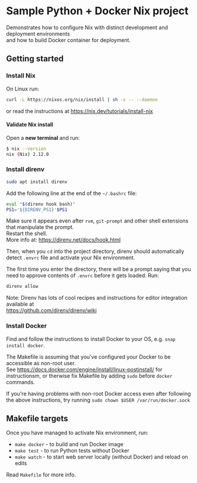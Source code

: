 
# Sample Python + Docker Nix project

Demonstrates how to configure Nix with distinct development and deployment environments  
and how to build Docker container for deployment.

## Getting started

### Install Nix

On Linux run:
```sh
curl -L https://nixos.org/nix/install | sh -s -- --daemon
```
or read the instructions at https://nix.dev/tutorials/install-nix

#### Validate Nix install

Open a **new terminal** and run:
```sh
$ nix --version
nix (Nix) 2.12.0
```

### Install direnv

```sh
sudo apt install direnv
```

Add the following line at the end of the `~/.bashrc` file:

```sh
eval "$(direnv hook bash)"
PS1='${DIRENV_PS1}'$PS1
```

Make sure it appears even after `rvm`, `git-prompt` and other shell extensions that manipulate the prompt.  
Restart the shell.  
More info at: https://direnv.net/docs/hook.html

Then, when you `cd` into the project directory, direnv should automatically detect `.envrc` file and activate your Nix environment.

The first time you enter the directory, there will be a prompt saying that you need to approve contents of `.envrc` before it gets loaded. Run:
```sh
direnv allow
```

Note: Direnv has lots of cool recipes and instructions for editor integration available at  
https://github.com/direnv/direnv/wiki

### Install Docker

Find and follow the instructions to install Docker to your OS, e.g. `snap install docker`.

The Makefile is assuming that you've configured your Docker to be accessible as non-root user.  
See https://docs.docker.com/engine/install/linux-postinstall/ for instructionsm, or therwise fix Makefile by adding `sudo` before `docker` commands.

If you're having problems with non-root Docker access even after following the above instructions, try running `sudo chown $USER /var/run/docker.sock`

## Makefile targets

Once you have managed to activate Nix environment, run:
- `make docker` - to build and run Docker image
- `make test` - to run Python tests without Docker
- `make watch` - to start web server locally (without Docker) and reload on edits

Read `Makefile` for more info.